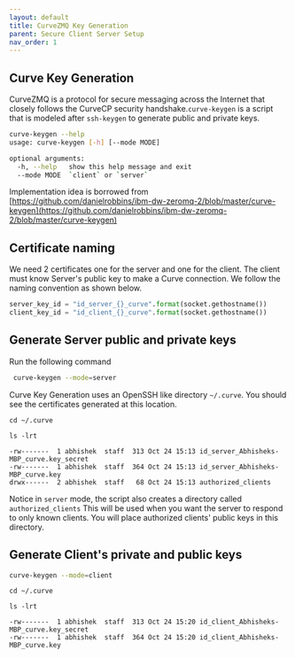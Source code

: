 ```yaml
---
layout: default
title: CurveZMQ Key Generation
parent: Secure Client Server Setup 
nav_order: 1
---
```

## Curve Key Generation

CurveZMQ is a protocol for secure messaging across the Internet that closely follows the CurveCP security handshake.`curve-keygen` is a script that is modeled after `ssh-keygen` to generate public and private keys.

```bash
curve-keygen --help
usage: curve-keygen [-h] [--mode MODE]

optional arguments:
  -h, --help   show this help message and exit
  --mode MODE  `client` or `server`
```
Implementation idea is borrowed from [https://github.com/danielrobbins/ibm-dw-zeromq-2/blob/master/curve-keygen](https://github.com/danielrobbins/ibm-dw-zeromq-2/blob/master/curve-keygen)


## Certificate naming

We need 2 certificates one for the server and one for the client. The client must know Server's public key to make a 
Curve connection. We follow the naming convention as shown below.

```python
server_key_id = "id_server_{}_curve".format(socket.gethostname())
client_key_id = "id_client_{}_curve".format(socket.gethostname())
```


## Generate Server public and private keys

Run the following command

```bash
 curve-keygen --mode=server
```

Curve Key Generation uses an OpenSSH like directory `~/.curve`. You should see the certificates generated 
at this location.

```text
cd ~/.curve

ls -lrt

-rw-------  1 abhishek  staff  313 Oct 24 15:13 id_server_Abhisheks-MBP_curve.key_secret
-rw-------  1 abhishek  staff  364 Oct 24 15:13 id_server_Abhisheks-MBP_curve.key
drwx------  2 abhishek  staff   68 Oct 24 15:13 authorized_clients
```

Notice in `server` mode, the script also creates a directory called `authorized_clients`
This will be used when you want the server to respond to only known clients. 
You will place authorized clients' public keys in this directory. 

## Generate Client's private and public keys

```bash
curve-keygen --mode=client
```

```text
cd ~/.curve

ls -lrt

-rw-------  1 abhishek  staff  313 Oct 24 15:20 id_client_Abhisheks-MBP_curve.key_secret
-rw-------  1 abhishek  staff  364 Oct 24 15:20 id_client_Abhisheks-MBP_curve.key
```